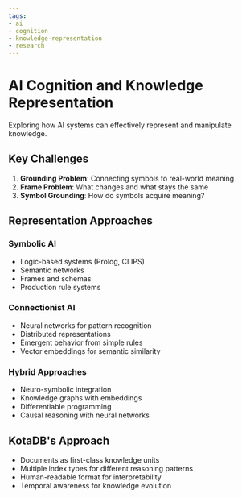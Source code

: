 ```yaml
---
tags:
- ai
- cognition
- knowledge-representation
- research
---
```

# AI Cognition and Knowledge Representation

Exploring how AI systems can effectively represent and manipulate knowledge.

## Key Challenges
1. **Grounding Problem**: Connecting symbols to real-world meaning
2. **Frame Problem**: What changes and what stays the same
3. **Symbol Grounding**: How do symbols acquire meaning?

## Representation Approaches

### Symbolic AI
- Logic-based systems (Prolog, CLIPS)
- Semantic networks
- Frames and schemas
- Production rule systems

### Connectionist AI
- Neural networks for pattern recognition
- Distributed representations
- Emergent behavior from simple rules
- Vector embeddings for semantic similarity

### Hybrid Approaches
- Neuro-symbolic integration
- Knowledge graphs with embeddings
- Differentiable programming
- Causal reasoning with neural networks

## KotaDB's Approach
- Documents as first-class knowledge units
- Multiple index types for different reasoning patterns
- Human-readable format for interpretability
- Temporal awareness for knowledge evolution
